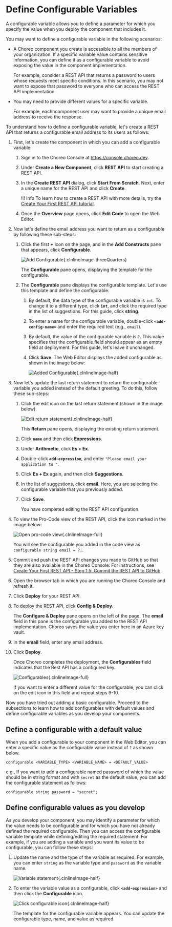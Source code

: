 # Define Configurable Variables

A configurable variable allows you to define a parameter for which you specify the value when you deploy the component that includes it.

You may want to define a configurable variable in the following scenarios:

- A Choreo component you create is accessible to all the members of your organization. If a specific variable value contains sensitive information, you can define it as a configurable variable to avoid exposing the value in the component implementation.<br/>

    For example, consider a REST API that returns a password to users whose requests meet specific conditions. In this scenario, you may not want to expose that password to everyone who can access the REST API implementation.

- You may need to provide different values for a specific variable.

    For example, eachncomponent user may want to provide a unique email address to receive the response.


To understand how to define a configurable variable, let's  create a REST API that returns a configurable email address to its users  as follows:

1. First, let's create the component in which you can add a configurable variable:

    1. Sign in to the Choreo Console at https://console.choreo.dev.

    2. Under **Create a New Component**, click **REST API** to start creating a REST API.
   
    3. In the **Create REST API** dialog, click **Start From Scratch**. Next, enter a unique name for the REST API and click **Create**.
   
        !!! Info
            To learn how to create a REST API with more details, try the [Create Your First REST API tutorial](../tutorials/create-your-first-rest-api.md).

    4. Once the **Overview** page opens, click **Edit Code** to open the Web Editor.

2. Now let's define the email address you want to return as a configurable by following these sub-steps:

    1. Click the first **+** icon on the page, and in the **Add Constructs** pane that appears, click **Configurable**.
   
        ![Add Configurable](../assets/img/configurables/add-configurable.png){.cInlineImage-threeQuarters}
   
        The **Configurable** pane opens, displaying the template for the configurable.
    
    2. The **Configurable** pane displays the configurable template. Let's use this template and define the configurable.
   
        1. By default, the data type of the configurable variable is `int`. To change it to a different type, click **`int`**, and click the required type in the list of suggestions. For this guide, click **string**.
       
        2. To enter a name for the configurable variable, double-click **`<add-config-name>`** and enter the required text (e.g., `email`).
       
        3. By default, the value of the configurable variable is **`?`**. This value specifies that the configurable field should appear as an empty field at deployment. For this guide, let's leave it unchanged.

        4. Click **Save**. The Web Editor displays the added configurable as shown in the image below:

            ![Added Configurable](../assets/img/configurables/added-configurable.png){.cInlineImage-half}
   
3. Now let's update the last return statement to return the configurable variable you added instead of the default greeting. To do this, follow these sub-steps:

    1. Click the edit icon on the last return statement (shown in the image below).

        ![Edit return statement](../assets/img/configurables/edit-return-statement.png){.cInlineImage-half}

        This **Return** pane opens, displaying the existing return statement.

    2. Click **`name`** and then click **Expressions**.
   
    3. Under **Arithmetic**, click **Es + Ex**.
   
    4. Double-click **`add-expression`**, and enter `"Please email your application to "`.
   
    5. Click **Es + Ex** again, and then click **Suggestions**.
   
    6. In the list of suggestions, click **email**. Here, you are selecting the configurable variable that you previously added.

    7. Click **Save**.
   
        You have completed editing the REST API configuration.

4. To view the Pro-Code view of the REST API, click the icon marked in the image below:

    ![Open pro-code view](../assets/img/configurables/open-code-view.png){.cInlineImage-full}

    You will see the configurable you added in the code view as `configurable string email = ?;`.

5. Commit and push the REST API changes you made to GitHub so that they are also available in the Choreo Console. For instructions, see [Create Your First REST API - Step 1.5: Commit the REST API to GitHub](../tutorials/create-your-first-rest-api.md#step-15-commit-the-rest-api-to-github).

6. Open the browser tab in which you are running the Choreo Console and refresh it.

7. Click **Deploy** for your REST API.

8. To deploy the REST API, click **Config & Deploy**. 

    The **Configure & Deploy** pane opens on the left of the page. The **email** field in this pane is the configurable you added to the REST API implementation. Choreo saves the value you enter here in an Azure key vault.

9. In the **email** field, enter any email address.

10. Click **Deploy**.

     Once Choreo completes the deployment, the **Configurables** field indicates that the Rest API has a configured key.

      ![Configurables](../assets/img/configurables/configurables.png){.cInlineImage-full}

      If you want to enter a different value for the configurable, you can click on the edit icon in this field and repeat steps 9-10.

Now you have tried out adding a basic configurable. Proceed to the subsections to learn how to add configurables with default values and define configurable variables as you develop your components.

## Define a configurable with a default value

When you add a configurable to your component in the Web Editor, you can enter a specific value as the configurable value instead of `?` as shown below.

```
configurable <VARIABLE_TYPE> <VARIABLE_NAME> = <DEFAULT_VALUE>
```
e.g., If you want to add a configurable named password of which the value should be in string format and with `secret` as the default value, you can add the configurable statement as follows:

```
configurable string password = "secret";
```

## Define configurable values as you develop

As you develop your component, you may identify a parameter for which the value needs to be configurable and for which you have not already defined the required configurable. Then you can access the configurable variable template while defining/editing the required statement. For example, if you are adding a variable and you want its value to be configurable, you can follow these steps:

1. Update the name and the type of the variable as required. For example, you can enter `string` as the variable type and `password` as the variable name.

    ![Variable statement](../assets/img/configurables/variable-statement.png){.cInlineImage-half}

2. To enter the variable value as a configurable, click **`<add-expression>`** and then click the **Configurable** icon.

    ![Click configurable icon](../assets/img/configurables/click-confiurable-icon.gif){.cInlineImage-half}

    The template for the configurable variable appears. You can update the configurable type, name, and value as required.